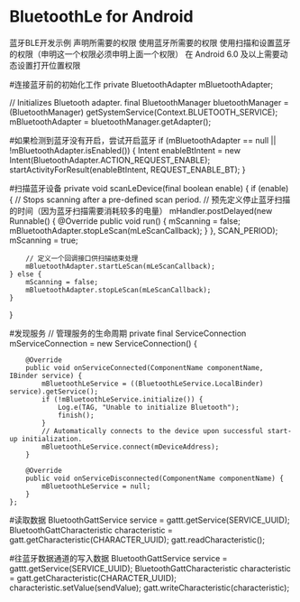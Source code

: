 # BluetoothLe for Android 
蓝牙BLE开发示例
声明所需要的权限
<uses-permission android:name="android.permission.BLUETOOTH"/> 使用蓝牙所需要的权限
<uses-permission android:name="android.permission.BLUETOOTH_ADMIN"/> 使用扫描和设置蓝牙的权限（申明这一个权限必须申明上面一个权限）
<uses-feature android:name="android.hardware.location.gps" />
在 Android 6.0 及以上需要动态设置打开位置权限


#连接蓝牙前的初始化工作
private BluetoothAdapter mBluetoothAdapter;

 // Initializes Bluetooth adapter.
 final BluetoothManager bluetoothManager =
     (BluetoothManager) getSystemService(Context.BLUETOOTH_SERVICE);
 mBluetoothAdapter = bluetoothManager.getAdapter();

#如果检测到蓝牙没有开启，尝试开启蓝牙
if (mBluetoothAdapter == null || !mBluetoothAdapter.isEnabled()) {
         Intent enableBtIntent = new Intent(BluetoothAdapter.ACTION_REQUEST_ENABLE);
         startActivityForResult(enableBtIntent, REQUEST_ENABLE_BT);
 }


#扫描蓝牙设备
private void scanLeDevice(final boolean enable) {
    if (enable) {
        // Stops scanning after a pre-defined scan period.
        // 预先定义停止蓝牙扫描的时间（因为蓝牙扫描需要消耗较多的电量）
        mHandler.postDelayed(new Runnable() {
            @Override
            public void run() {
                mScanning = false;
                mBluetoothAdapter.stopLeScan(mLeScanCallback);
            }
        }, SCAN_PERIOD);
        mScanning = true;

        // 定义一个回调接口供扫描结束处理
        mBluetoothAdapter.startLeScan(mLeScanCallback);
    } else {
        mScanning = false;
        mBluetoothAdapter.stopLeScan(mLeScanCallback);
    }
}


#发现服务
    // 管理服务的生命周期
    private final ServiceConnection mServiceConnection = new ServiceConnection() {

        @Override
        public void onServiceConnected(ComponentName componentName, IBinder service) {
            mBluetoothLeService = ((BluetoothLeService.LocalBinder) service).getService();
            if (!mBluetoothLeService.initialize()) {
                Log.e(TAG, "Unable to initialize Bluetooth");
                finish();
            }
            // Automatically connects to the device upon successful start-up initialization.
            mBluetoothLeService.connect(mDeviceAddress);
        }

        @Override
        public void onServiceDisconnected(ComponentName componentName) {
            mBluetoothLeService = null;
        }
    };
    
    
#读取数据
BluetoothGattService service = gattt.getService(SERVICE_UUID);
BluetoothGattCharacteristic characteristic = gatt.getCharacteristic(CHARACTER_UUID);
gatt.readCharacteristic();


#往蓝牙数据通道的写入数据
BluetoothGattService service = gattt.getService(SERVICE_UUID);
BluetoothGattCharacteristic characteristic = gatt.getCharacteristic(CHARACTER_UUID);
characteristic.setValue(sendValue);
gatt.writeCharacteristic(characteristic);

